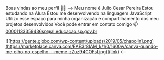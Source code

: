 Boas vindas ao meu perfil 💙💙
-->
Meu nome é Julio Cesar Pereira
Estou estudando na Alura
Estou me desenvolvendo na linguagem JavaScript
Utilizo esse espaço para minha organização e compartilhamento dos meu projetos desenvolvidos
Você pode entrar em contato comigo 📫
00001133359436sp@al.educacao.sp.gov.br

![[https://gente.globo.com/wp-content/uploads/2019/05/chapolin1.png](https://marketplace.canva.com/EAE3r8IAM_k/1/0/1600w/canva-quando-me-olho-no-espelho---meme-zZuz94COFsI.jpg)](link)
<--
